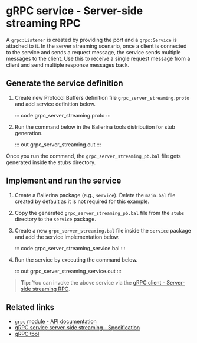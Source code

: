 # gRPC service - Server-side streaming RPC

A `grpc:Listener` is created by providing the port and a `grpc:Service` is attached to it. In the server streaming scenario, once a client is connected to the service and sends a request message, the service sends multiple messages to the client. Use this to receive a single request message from a client and send multiple response messages back.

## Generate the service definition

1. Create new Protocol Buffers definition file `grpc_server_streaming.proto` and add service definition below.

    ::: code grpc_server_streaming.proto :::

2. Run the command below in the Ballerina tools distribution for stub generation.

   ::: out grpc_server_streaming.out :::

Once you run the command, the `grpc_server_streaming_pb.bal` file gets generated inside the stubs directory.

## Implement and run the service

1. Create a Ballerina package (e.g., `service`). Delete the `main.bal` file created by default as it is not required for this example.

2. Copy the generated `grpc_server_streaming_pb.bal` file from the `stubs` directory to the  `service` package.

3. Create a new `grpc_server_streaming.bal` file inside the `service` package and add the service implementation below.

   ::: code grpc_server_streaming_service.bal :::

4. Run the service by executing the command below.

   ::: out grpc_server_streaming_service.out :::

>**Tip:** You can invoke the above service via the [gRPC client - Server-side streaming RPC](/learn/by-example/grpc-client-server-streaming/).

## Related links
- [`grpc` module - API documentation](https://lib.ballerina.io/ballerina/grpc/latest)
- [gRPC service server-side streaming - Specification](/spec/grpc/#42-server-streaming-rpc)
- [gRPC tool](/learn/grpc-tool/)
